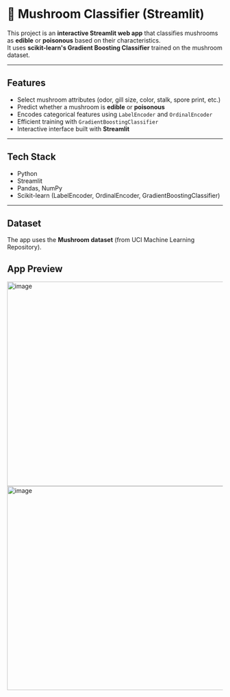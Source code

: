 # 🍄 Mushroom Classifier (Streamlit)

This project is an **interactive Streamlit web app** that classifies mushrooms as **edible** or **poisonous** based on their characteristics.  
It uses **scikit-learn's Gradient Boosting Classifier** trained on the mushroom dataset.  

---

## Features
- Select mushroom attributes (odor, gill size, color, stalk, spore print, etc.)  
- Predict whether a mushroom is **edible** or **poisonous**  
- Encodes categorical features using `LabelEncoder` and `OrdinalEncoder`  
- Efficient training with `GradientBoostingClassifier`  
- Interactive interface built with **Streamlit**  

---

## Tech Stack
- Python  
- Streamlit  
- Pandas, NumPy  
- Scikit-learn (LabelEncoder, OrdinalEncoder, GradientBoostingClassifier)  

---

## Dataset
The app uses the **Mushroom dataset** (from UCI Machine Learning Repository).  

## App Preview
<img width="959" height="476" alt="image" src="https://github.com/user-attachments/assets/76fcf2a7-f5c8-4b02-83c4-0f3f7d6c3b71" />

<img width="959" height="475" alt="image" src="https://github.com/user-attachments/assets/66681759-8d28-4fcb-9c4e-c9551820ac9b" />



